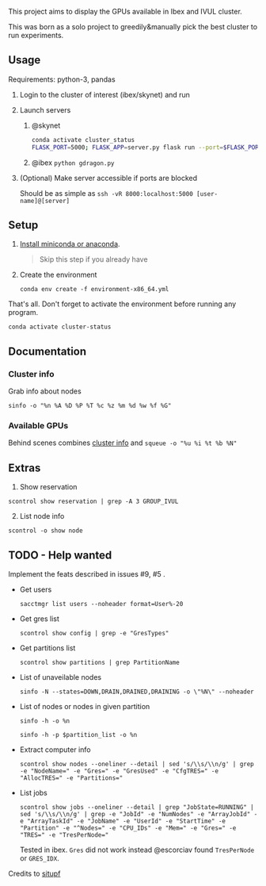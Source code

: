 This project aims to display the GPUs available in Ibex and IVUL cluster.

This was born as a solo project to greedily&manually pick the best cluster to run experiments.

## Usage

Requirements: python-3, pandas

1. Login to the cluster of interest (ibex/skynet) and run

2. Launch servers

    1. @skynet

        ```bash
        conda activate cluster_status
        FLASK_PORT=5000; FLASK_APP=server.py flask run --port=$FLASK_PORT
        ```

    1. @ibex `python gdragon.py`

3. (Optional) Make server accessible if ports are blocked

    Should be as simple as `ssh -vR 8000:localhost:5000 [user-name]@[server]`

## Setup

1. [Install miniconda or anaconda](https://docs.conda.io/projects/conda/en/latest/user-guide/install/linux.html#installing-on-linux).

    > Skip this step if you already have

1. Create the environment

    `conda env create -f environment-x86_64.yml`

That's all. Don't forget to activate the environment before running any program.

`conda activate cluster-status`

## Documentation

### Cluster info

Grab info about nodes

`sinfo -o "%n %A %D %P %T %c %z %m %d %w %f %G"`

### Available GPUs

Behind scenes combines [cluster info](#Cluster-info) and `squeue -o "%u %i %t %b %N"`

## Extras

1. Show reservation

  `scontrol show reservation | grep -A 3 GROUP_IVUL`

2. List node info

  `scontrol -o show node`

## TODO - Help wanted

Implement the feats described in issues #9, #5 .

- Get users

  `sacctmgr list users --noheader format=User%-20`

- Get gres list

  `scontrol show config | grep -e "GresTypes"`

- Get partitions list

  `scontrol show partitions | grep PartitionName`

- List of unaveilable nodes

  `sinfo -N --states=DOWN,DRAIN,DRAINED,DRAINING -o \"%N\" --noheader`

- List of nodes or nodes in given partition

  `sinfo -h -o %n`

  `sinfo -h -p $partition_list -o %n`

- Extract computer info

  `scontrol show nodes --oneliner --detail | sed 's/\\s/\\n/g' | grep -e "NodeName=" -e "Gres=" -e "GresUsed" -e "CfgTRES=" -e "AllocTRES=" -e "Partitions="`

- List jobs

  `scontrol show jobs --oneliner --detail | grep "JobState=RUNNING" | sed 's/\\s/\\n/g' | grep -e "JobId" -e "NumNodes" -e "ArrayJobId" -e "ArrayTaskId" -e "JobName" -e "UserId" -e "StartTime" -e "Partition" -e "^Nodes=" -e "CPU_IDs" -e "Mem=" -e "Gres=" -e "TRES=" -e "TresPerNode="`

  Tested in ibex. `Gres` did not work instead @escorciav found `TresPerNode` or `GRES_IDX`.

Credits to [situpf](https://github.com/situpf/smem)
